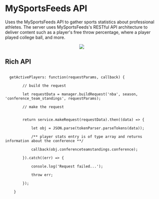 <h1>MySportsFeeds API</h1>
Uses the MySportsFeeds API to gather sports statistics about professional athletes. The server uses MySportsFeeds's RESTful API architecture to deliver content such as a player's free throw percentage, where a player played college ball, and more.
<p align="center">
  <img / src="https://pbs.twimg.com/profile_images/779390458892001280/aFHAsc24_400x400.jpg">
</p>
<h2>Rich API</h2>
<code>
  getActivePlayers: function(requestParams, callback) { <br/>
        // build the request<br/>
        let requestData = manager.buildRequest('nba', season, 'conference_team_standings', requestParams);<br/>
        // make the request<br/><br/>
        return service.makeRequest(requestData).then((data) => {<br/>
            let obj = JSON.parse(tokenParser.parseTokens(data));<br/>
            /** player stats entry is of type array and returns information about the conference **/<br/>
            callback(obj.conferenceteamstandings.conference);<br/>
        }).catch((err) => {<br/>
            console.log('Request failed...');<br/>
            throw err;<br/>
        });<br/>
    }<br/>
</code>
